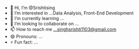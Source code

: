 - 👋 Hi, I’m @Srishtising
- 👀 I’m interested in ...Data Analysis, Front-End Development
- 🌱 I’m currently learning ...
- 💞️ I’m looking to collaborate on ...
- 📫 How to reach me ...singhsrishti1103@gmail.com
- 😄 Pronouns: ...
- ⚡ Fun fact: ...

<!---
Srishtising/Srishtising is a ✨ special ✨ repository because its `README.md` (this file) appears on your GitHub profile.
You can click the Preview link to take a look at your changes.
--->
